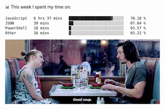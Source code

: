 📊 This week I spent my time on:
<!--START_SECTION:waka-->

```text
JavaScript   6 hrs 37 mins   ███████████████████▓░░░░░   78.18 %
JSON         39 mins         ██░░░░░░░░░░░░░░░░░░░░░░░   07.84 %
PowerShell   18 mins         █░░░░░░░░░░░░░░░░░░░░░░░░   03.57 %
Other        16 mins         ▓░░░░░░░░░░░░░░░░░░░░░░░░   03.22 %
```

<!--END_SECTION:waka-->


![](goodSoup.gif)
